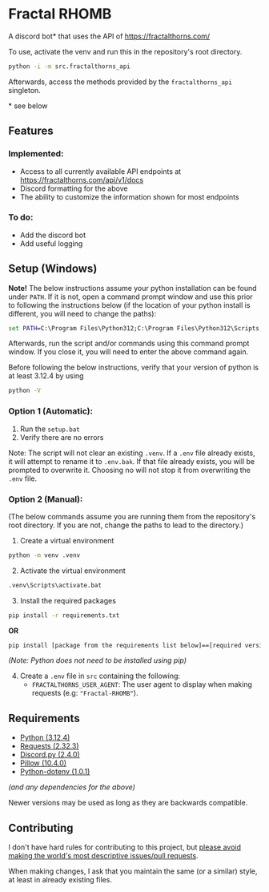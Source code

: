 # Fractal RHOMB
A discord bot\* that uses the API of https://fractalthorns.com/

To use, activate the venv and run this in the repository's root directory.
```bat
python -i -m src.fractalthorns_api
```
Afterwards, access the methods provided by the `fractalthorns_api` singleton.

\* see below

## Features
### Implemented:
- Access to all currently available API endpoints at https://fractalthorns.com/api/v1/docs
- Discord formatting for the above
- The ability to customize the information shown for most endpoints

### To do:
- Add the discord bot
- Add useful logging

## Setup (Windows)
**Note!** The below instructions assume your python installation can be found under `PATH`.
If it is not, open a command prompt window and use this prior to following the instructions below (if the location of your python install is different, you will need to change the paths):
```bat
set PATH=C:\Program Files\Python312;C:\Program Files\Python312\Scripts;%PATH%
```
Afterwards, run the script and/or commands using this command prompt window. If you close it, you will need to enter the above command again.

Before following the below instructions, verify that your version of python is at least 3.12.4 by using
```bat
python -V
```
### Option 1 (Automatic):
1. Run the `setup.bat`
2. Verify there are no errors

Note: The script will not clear an existing `.venv`. If a `.env` file already exists, it will attempt to rename it to `.env.bak`. If that file already exists, you will be prompted to overwrite it. Choosing no will not stop it from overwriting the `.env` file.

### Option 2 (Manual):
(The below commands assume you are running them from the repository's root directory. If you are not, change the paths to lead to the directory.)

1. Create a virtual environment
```bat
python -m venv .venv
```
2. Activate the virtual environment
```bat
.venv\Scripts\activate.bat
```
3. Install the required packages
```bat
pip install -r requirements.txt
```
**OR**
```bat
pip install [package from the requirements list below]==[required version]
```
_(Note: Python does not need to be installed using pip)_

4. Create a `.env` file in `src` containing the following:
	- `FRACTALTHORNS_USER_AGENT`: The user agent to display when making requests (e.g: `"Fractal-RHOMB"`).

## Requirements
- [Python (3.12.4)](https://www.python.org/downloads/)
- [Requests (2.32.3)](https://pypi.org/project/requests/2.32.3/)
- [Discord.py (2.4.0)](https://pypi.org/project/discord.py/2.4.0/)
- [Pillow (10.4.0)](https://pypi.org/project/pillow/10.4.0/)
- [Python-dotenv (1.0.1)](https://pypi.org/project/python-dotenv/1.0.1/)

_(and any dependencies for the above)_

Newer versions may be used as long as they are backwards compatible.

## Contributing
I don't have hard rules for contributing to this project, but [please avoid making the world's most descriptive issues/pull requests](https://github.com/McAwesome123/fractal-rhomb/assets/49949995/15c2d33f-1275-4145-b840-bbb0a5a7f7b6).

When making changes, I ask that you maintain the same (or a similar) style, at least in already existing files.
